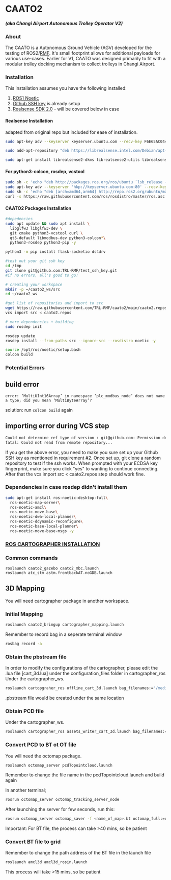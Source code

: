 
# CAATO2 
#### _(aka Changi Airport Autonomous Trolley Operator V2)_

### About
The CAATO is a Autonomous Ground Vehicle (AGV) developed for the testing of ROS2/[RMF](https://github.com/open-rmf). It's small footprint allows for additional payloads for various use-cases. Earlier for V1, CAATO was designed primarily to fit with a modular trolley docking mechanism to collect trolleys in Changi Airport.

### Installation
This installation assumes you have the following installed:
 1. [ROS1 Noetic](http://wiki.ros.org/noetic/Installation/Ubuntu)  
 2. [Github SSH key](https://docs.github.com/en/authentication/connecting-to-github-with-ssh/generating-a-new-ssh-key-and-adding-it-to-the-ssh-agent) is already setup
 3. [Realsense SDK 2.0](https://github.com/IntelRealSense/librealsense/blob/master/doc/distribution_linux.md) - will be covered below in case

#### Realsense Installation 
adapted from original repo but included for ease of installation.
```bash
sudo apt-key adv --keyserver keyserver.ubuntu.com --recv-key F6E65AC044F831AC80A06380C8B3A55A6F3EFCDE || sudo apt-key adv --keyserver hkp://keyserver.ubuntu.com:80 --recv-key F6E65AC044F831AC80A06380C8B3A55A6F3EFCDE
```
```bash
sudo add-apt-repository "deb https://librealsense.intel.com/Debian/apt-repo $(lsb_release -cs) main" -u
```
```bash
sudo apt-get install librealsense2-dkms librealsense2-utils librealsense2-dev librealsense2-dbg -y
```

#### For python3-colcon, rosdep, vcstool
```bash
sudo sh -c 'echo "deb http://packages.ros.org/ros/ubuntu `lsb_release -cs` main" > /etc/apt/sources.list.d/ros-latest.list'
sudo apt-key adv --keyserver 'hkp://keyserver.ubuntu.com:80' --recv-key C1CF6E31E6BADE8868B172B4F42ED6FBAB17C654
sudo sh -c 'echo "deb [arch=amd64,arm64] http://repo.ros2.org/ubuntu/main `lsb_release -cs` main" > /etc/apt/sources.list.d/ros2-latest.list'
curl -s https://raw.githubusercontent.com/ros/rosdistro/master/ros.asc | sudo apt-key add -
```

#### CAATO2 Packages Installation
```bash
#depedencies
sudo apt update && sudo apt install \
  libglfw3 libglfw3-dev \
  git cmake python3-vcstool curl \
  qt5-default libmodbus-dev python3-colcon*\
  python3-rosdep python3-pip -y
``` 
```bash
python3 -m pip install flask-socketio ds4drv
```

```bash
#test out your git ssh key
cd /tmp
git clone git@github.com:TRL-RMF/test_ssh_key.git
#if no errors, all's good to go!
```

```bash
# creating your workspace
mkdir -p ~/caato2_ws/src
cd ~/caato2_ws
```
```bash
#get list of repositories and import to src
wget https://raw.githubusercontent.com/TRL-RMF/caato2/main/caato2.repos
vcs import src < caato2.repos
```
```bash
# more dependencies + building
sudo rosdep init
```
```bash
rosdep update
rosdep install --from-paths src --ignore-src --rosdistro noetic -y
```
```bash
source /opt/ros/noetic/setup.bash
colcon build 
```

### Potential Errors
## build error
```error: ‘MultiUInt16Array’ in namespace ‘plc_modbus_node’ does not name a type; did you mean ‘MultiByteArray’? ```

solution: run ```colcon build``` again

## importing error during VCS step
```bash
Could not determine ref type of version : git@github.com: Permission denied (publickey). 
fatal: Could not read from remote repository... 
```
If you get the above error, you need to make you sure set up your Github SSH key as mentioned in requirement #2. Once set up, git clone a random repository to test if the ssh works. When prompted with your ECDSA key fingerprint, make sure you click "yes" to wanting to continue connecting. After that the vcs import src < caato2.repos step should work fine.

### Dependencies in case rosdep didn't install them
```bash
sudo apt-get install ros-noetic-desktop-full\
  ros-noetic-map-server\
  ros-noetic-amcl\
  ros-noetic-move-base\
  ros-noetic-dwa-local-planner\
  ros-noetic-ddynamic-reconfigure\
  ros-noetic-base-local-planner\
  ros-noetic-move-base-msgs -y
```
### [ROS CARTOGRAPHER INSTALLATION](https://google-cartographer-ros.readthedocs.io/en/latest/compilation.html)

### Common commands
```
roslaunch caato2_gazebo caato2_mbc.launch
roslaunch atc_stm astm.frontbackAT.noGDB.launch
```

## 3D Mapping 

You will need cartographer package in another workspace.

### Initial Mapping

```bash
roslaunch caato2_bringup cartographer_mapping.launch
```

Remember to record bag in a seperate terminal window
```bash
rosbag record -a
```

### Obtain the pbstream file
In order to modify the configurations of the cartographer, please edit the .lua file [cart_3d.lua] under the configuration_files folder in cartographer_ros
Under the cartographer_ws. 

```bash
roslaunch cartopgraher_ros offline_cart_3d.launch bag_filenames:="/media/caato2/data/<name_of_pbstream>.pbstream"
```

.pbstream file would be created under the same location 

### Obtain PCD file

Under the cartographer_ws.
```bash
roslaunch cartographer_ros assets_writer_cart_3d.launch bag_filenames:="/media/caato2/data.<name_of_bag>.bag" pose_graph_filename:="/media/caato2/data/<name_of_pbstream>.bag.pbstream"
```

### Convert PCD to BT ot OT file

You will need the octomap package.

```bash
roslaunch octomap_server pcdTopointcloud.launch  
```

Remember to change the file name in the pcdTopointcloud.launch and build again

In another terminal;

```bash
rosrun octomap_server octomap_tracking_server_node
```

After launching the server for few seconds, run this:

```bash
rosrun octomap_server octomap_saver -f <name_of_map>.bt octomap_full:=octomap_full
```

Important:
For BT file, the process can take >40 mins, so be patient

### Convert BT file to grid 

Remember to change the path address of the BT file in the launch file

```bash
roslaunch amcl3d amcl3d_rosin.launch
```

This process will take >15 mins, so be patient










